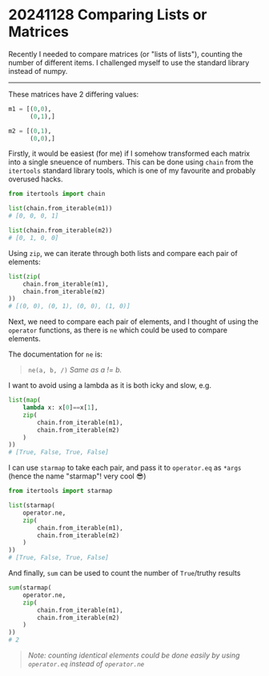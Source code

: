 # 20241128 Comparing Lists or Matrices

Recently I needed to compare matrices (or "lists of lists"), counting the number of different items. I challenged myself to
use the standard library instead of numpy.

---

These matrices have 2 differing values:

```python
m1 = [(0,0),
      (0,1),]

m2 = [(0,1),
      (0,0),]
```

Firstly, it would be easiest (for me) if I somehow transformed each matrix into a single sneuence of numbers.
This can be done using `chain` from the `itertools` standard library tools, which is one of my favourite and probably overused hacks.

```python
from itertools import chain

list(chain.from_iterable(m1))
# [0, 0, 0, 1]

list(chain.from_iterable(m2))
# [0, 1, 0, 0]
```

Using `zip`, we can iterate through both lists and compare each pair of elements:

```python
list(zip(
    chain.from_iterable(m1),
    chain.from_iterable(m2)
))
# [(0, 0), (0, 1), (0, 0), (1, 0)]
```

Next, we need to compare each pair of elements, and I thought of using the `operator` functions, as there is `ne` which could be used to compare elements.

The documentation for `ne` is:

> `ne(a, b, /)` *Same as a != b.*

I want to avoid using a lambda as it is both icky and slow, e.g.

```python
list(map(
    lambda x: x[0]==x[1],
    zip(
        chain.from_iterable(m1),
        chain.from_iterable(m2)
    )
))
# [True, False, True, False]
```

I can use `starmap` to take each pair, and pass it to `operator.eq` as `*args` (hence the name "starmap"! very cool 😎)

```python
from itertools import starmap

list(starmap(
    operator.ne,
    zip(
        chain.from_iterable(m1),
        chain.from_iterable(m2)
    )
))
# [True, False, True, False]
```

And finally, `sum` can be used to count the number of `True`/truthy results

```python
sum(starmap(
    operator.ne,
    zip(
        chain.from_iterable(m1),
        chain.from_iterable(m2)
    )
))
# 2
```

> *Note: counting identical elements could be done easily by using `operator.eq` instead of `operator.ne`*
